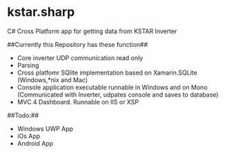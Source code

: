 # kstar.sharp
C# Cross Platform app for getting data from KSTAR Inverter

##Currently this Repository has these function##

 - Core inverter UDP communication read only
 - Parsing
 - Cross platfomr SQlite implementation based on Xamarin.SQLite (Windows,*nix and Mac)
 - Console application executable runnable in Windows and on Mono (Communicated with Inverter, udpates console and saves to database)
 - MVC 4 Dashboard. Runnable on IIS or XSP
 
##Todo:##
 
 - Windows UWP App
 - iOs App
 - Android App
